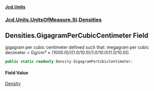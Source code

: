 #### [Jcd.Units](index 'index')
### [Jcd.Units.UnitsOfMeasure.SI](Jcd.Units.UnitsOfMeasure.SI 'Jcd.Units.UnitsOfMeasure.SI').[Densities](Densities 'Jcd.Units.UnitsOfMeasure.SI.Densities')

## Densities.GigagramPerCubicCentimeter Field

gigagram per cubic centimeter defined such that: megagram per cubic decimeter = Gg/cm³ ×
(1000.0)/((1.0/10.0)*(1.0/10.0)*(1.0/10.0)).

```csharp
public static readonly Density GigagramPerCubicCentimeter;
```

#### Field Value
[Density](Density 'Jcd.Units.UnitTypes.Density')